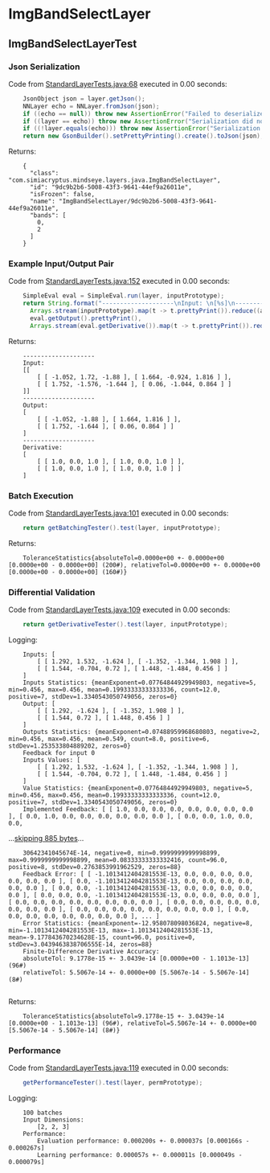 # ImgBandSelectLayer
## ImgBandSelectLayerTest
### Json Serialization
Code from [StandardLayerTests.java:68](../../../../../../../src/main/java/com/simiacryptus/mindseye/test/StandardLayerTests.java#L68) executed in 0.00 seconds: 
```java
    JsonObject json = layer.getJson();
    NNLayer echo = NNLayer.fromJson(json);
    if ((echo == null)) throw new AssertionError("Failed to deserialize");
    if ((layer == echo)) throw new AssertionError("Serialization did not copy");
    if ((!layer.equals(echo))) throw new AssertionError("Serialization not equal");
    return new GsonBuilder().setPrettyPrinting().create().toJson(json);
```

Returns: 

```
    {
      "class": "com.simiacryptus.mindseye.layers.java.ImgBandSelectLayer",
      "id": "9dc9b2b6-5008-43f3-9641-44ef9a26011e",
      "isFrozen": false,
      "name": "ImgBandSelectLayer/9dc9b2b6-5008-43f3-9641-44ef9a26011e",
      "bands": [
        0,
        2
      ]
    }
```



### Example Input/Output Pair
Code from [StandardLayerTests.java:152](../../../../../../../src/main/java/com/simiacryptus/mindseye/test/StandardLayerTests.java#L152) executed in 0.00 seconds: 
```java
    SimpleEval eval = SimpleEval.run(layer, inputPrototype);
    return String.format("--------------------\nInput: \n[%s]\n--------------------\nOutput: \n%s\n--------------------\nDerivative: \n%s",
      Arrays.stream(inputPrototype).map(t -> t.prettyPrint()).reduce((a, b) -> a + ",\n" + b).get(),
      eval.getOutput().prettyPrint(),
      Arrays.stream(eval.getDerivative()).map(t -> t.prettyPrint()).reduce((a, b) -> a + ",\n" + b).get());
```

Returns: 

```
    --------------------
    Input: 
    [[
    	[ [ -1.052, 1.72, -1.88 ], [ 1.664, -0.924, 1.816 ] ],
    	[ [ 1.752, -1.576, -1.644 ], [ 0.06, -1.044, 0.864 ] ]
    ]]
    --------------------
    Output: 
    [
    	[ [ -1.052, -1.88 ], [ 1.664, 1.816 ] ],
    	[ [ 1.752, -1.644 ], [ 0.06, 0.864 ] ]
    ]
    --------------------
    Derivative: 
    [
    	[ [ 1.0, 0.0, 1.0 ], [ 1.0, 0.0, 1.0 ] ],
    	[ [ 1.0, 0.0, 1.0 ], [ 1.0, 0.0, 1.0 ] ]
    ]
```



### Batch Execution
Code from [StandardLayerTests.java:101](../../../../../../../src/main/java/com/simiacryptus/mindseye/test/StandardLayerTests.java#L101) executed in 0.00 seconds: 
```java
    return getBatchingTester().test(layer, inputPrototype);
```

Returns: 

```
    ToleranceStatistics{absoluteTol=0.0000e+00 +- 0.0000e+00 [0.0000e+00 - 0.0000e+00] (200#), relativeTol=0.0000e+00 +- 0.0000e+00 [0.0000e+00 - 0.0000e+00] (160#)}
```



### Differential Validation
Code from [StandardLayerTests.java:109](../../../../../../../src/main/java/com/simiacryptus/mindseye/test/StandardLayerTests.java#L109) executed in 0.00 seconds: 
```java
    return getDerivativeTester().test(layer, inputPrototype);
```
Logging: 
```
    Inputs: [
    	[ [ 1.292, 1.532, -1.624 ], [ -1.352, -1.344, 1.908 ] ],
    	[ [ 1.544, -0.704, 0.72 ], [ 1.448, -1.484, 0.456 ] ]
    ]
    Inputs Statistics: {meanExponent=0.07764844929949803, negative=5, min=0.456, max=0.456, mean=0.19933333333333336, count=12.0, positive=7, stdDev=1.3340543050749056, zeros=0}
    Output: [
    	[ [ 1.292, -1.624 ], [ -1.352, 1.908 ] ],
    	[ [ 1.544, 0.72 ], [ 1.448, 0.456 ] ]
    ]
    Outputs Statistics: {meanExponent=0.07488959968680803, negative=2, min=0.456, max=0.456, mean=0.549, count=8.0, positive=6, stdDev=1.253533804889202, zeros=0}
    Feedback for input 0
    Inputs Values: [
    	[ [ 1.292, 1.532, -1.624 ], [ -1.352, -1.344, 1.908 ] ],
    	[ [ 1.544, -0.704, 0.72 ], [ 1.448, -1.484, 0.456 ] ]
    ]
    Value Statistics: {meanExponent=0.07764844929949803, negative=5, min=0.456, max=0.456, mean=0.19933333333333336, count=12.0, positive=7, stdDev=1.3340543050749056, zeros=0}
    Implemented Feedback: [ [ 1.0, 0.0, 0.0, 0.0, 0.0, 0.0, 0.0, 0.0 ], [ 0.0, 1.0, 0.0, 0.0, 0.0, 0.0, 0.0, 0.0 ], [ 0.0, 0.0, 1.0, 0.0, 0.0, 
```
...[skipping 885 bytes](etc/115.txt)...
```
    30642341045674E-14, negative=0, min=0.9999999999998899, max=0.9999999999998899, mean=0.08333333333332416, count=96.0, positive=8, stdDev=0.2763853991962529, zeros=88}
    Feedback Error: [ [ -1.1013412404281553E-13, 0.0, 0.0, 0.0, 0.0, 0.0, 0.0, 0.0 ], [ 0.0, -1.1013412404281553E-13, 0.0, 0.0, 0.0, 0.0, 0.0, 0.0 ], [ 0.0, 0.0, -1.1013412404281553E-13, 0.0, 0.0, 0.0, 0.0, 0.0 ], [ 0.0, 0.0, 0.0, -1.1013412404281553E-13, 0.0, 0.0, 0.0, 0.0 ], [ 0.0, 0.0, 0.0, 0.0, 0.0, 0.0, 0.0, 0.0 ], [ 0.0, 0.0, 0.0, 0.0, 0.0, 0.0, 0.0, 0.0 ], [ 0.0, 0.0, 0.0, 0.0, 0.0, 0.0, 0.0, 0.0 ], [ 0.0, 0.0, 0.0, 0.0, 0.0, 0.0, 0.0, 0.0 ], ... ]
    Error Statistics: {meanExponent=-12.958078098036824, negative=8, min=-1.1013412404281553E-13, max=-1.1013412404281553E-13, mean=-9.177843670234628E-15, count=96.0, positive=0, stdDev=3.0439463838706555E-14, zeros=88}
    Finite-Difference Derivative Accuracy:
    absoluteTol: 9.1778e-15 +- 3.0439e-14 [0.0000e+00 - 1.1013e-13] (96#)
    relativeTol: 5.5067e-14 +- 0.0000e+00 [5.5067e-14 - 5.5067e-14] (8#)
    
```

Returns: 

```
    ToleranceStatistics{absoluteTol=9.1778e-15 +- 3.0439e-14 [0.0000e+00 - 1.1013e-13] (96#), relativeTol=5.5067e-14 +- 0.0000e+00 [5.5067e-14 - 5.5067e-14] (8#)}
```



### Performance
Code from [StandardLayerTests.java:119](../../../../../../../src/main/java/com/simiacryptus/mindseye/test/StandardLayerTests.java#L119) executed in 0.00 seconds: 
```java
    getPerformanceTester().test(layer, permPrototype);
```
Logging: 
```
    100 batches
    Input Dimensions:
    	[2, 2, 3]
    Performance:
    	Evaluation performance: 0.000200s +- 0.000037s [0.000166s - 0.000267s]
    	Learning performance: 0.000057s +- 0.000011s [0.000049s - 0.000079s]
    
```

